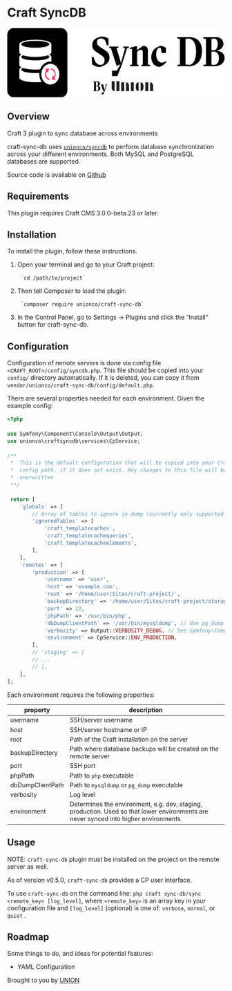 # Craft SyncDB

<img src="../../resources/sync-db.png" height="160px"/>

## Overview 

Craft 3 plugin to sync database across environments

craft-sync-db uses [`unionco/syncdb`](/syncdb/) to perform database synchronization across your different environments. Both MySQL and PostgreSQL databases are supported.

Source code is available on [Github](https://github.com/unionco/craft-sync-db)

## Requirements

This plugin requires Craft CMS 3.0.0-beta.23 or later.

## Installation

To install the plugin, follow these instructions.

1. Open your terminal and go to your Craft project:

        `cd /path/to/project`

2. Then tell Composer to load the plugin:

        `composer require unionco/craft-sync-db`

3. In the Control Panel, go to Settings → Plugins and click the “Install” button for craft-sync-db.


## Configuration

 Configuration of remote servers is done via config file `<CRAFT_ROOT>/config/syncdb.php`. This file should be copied into your `config/` directory automatically. If it is deleted, you can copy it from `vendor/unionco/craft-sync-db/config/default.php`.

 There are several properties needed for each environment. Given the example config:

```php
<?php

use Symfony\Component\Console\Output\Output;
use unionco\craftsyncdb\services\CpService;

/**
 *  This is the default configuration that will be copied into your Craft
 *  config path, if it does not exist. Any changes to this file will be
 *  overwritten
 **/

 return [
    'globals' => [
        // Array of tables to ignore in dump (currently only supported for MySQL)
        'ignoredTables' => [
            'craft_templatecaches',
            'craft_templatecachequeries',
            'craft_templatecacheelements',
        ],
    ],
    'remotes' => [
        'production' => [
            'username' => 'user',
            'host' => 'example.com',
            'root' => '/home/user/Sites/craft-project/',
            'backupDirectory' => '/home/user/Sites/craft-project/storage/backups/databases/',
            'port' => 22,
            'phpPath' => '/usr/bin/php',
            'dbDumpClientPath' => '/usr/bin/mysqldump', // Use pg_dump for Postgres
            'verbosity' => Output::VERBOSITY_DEBUG, // See Symfony\Component\Console\Output\Output for verbosity options
            'environment' => CpService::ENV_PRODUCTION,
        ],
        // 'staging' => [
        // ...
        // ],
    ],
];

```

Each environment requires the following properties:

| property | description |
|---|---|
| username | SSH/server username |
| host | SSH/server hostname or IP |
| root | Path of the Craft installation on the server |
| backupDirectory | Path where database backups will be created on the remote server |
| port | SSH port |
| phpPath | Path to `php` executable |
| dbDumpClientPath | Path to `mysqldump` or `pg_dump` executable |
| verbosity | Log level |
| environment | Determines the environment, e.g. dev, staging, production. Used so that lower environments are never synced into higher environments |

## Usage

NOTE: `craft-sync-db` plugin must be installed on the project on the remote server as well.

As of version v0.5.0, `craft-sync-db` provides a CP user interface.

To use `craft-sync-db` on the command line:
`php craft sync-db/sync <remote_key> [log_level]`, where `<remote_key>` is an array key in your configuration file and `[log_level]` (optional) is one of: `verbose`, `normal`, or `quiet` .

## Roadmap

Some things to do, and ideas for potential features:

* YAML Configuration

Brought to you by [UNION](github.com/unionco)
